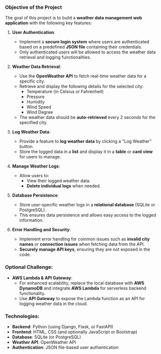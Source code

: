 ### Objective of the Project

The goal of this project is to build a **weather data management web application** with the following key features:

1. **User Authentication**:  
   - Implement a **secure login system** where users are authenticated based on a predefined **JSON file** containing their credentials.
   - Only authenticated users will be allowed to access the weather data retrieval and logging functionalities.

2. **Weather Data Retrieval**:  
   - Use the **OpenWeather API** to fetch real-time weather data for a specific city.
   - Retrieve and display the following details for the selected city:
     - Temperature (in Celsius or Fahrenheit)
     - Pressure
     - Humidity
     - Wind Speed
     - Wind Degree
   - The weather data should be **auto-retrieved** every 2 seconds for the specified city.

3. **Log Weather Data**:  
   - Provide a feature to **log weather data** by clicking a "Log Weather" button.
   - Store the logged data in a **list** and display it in a **table** or **card view** for users to manage.

4. **Manage Weather Logs**:  
   - Allow users to:
     - View their logged weather data.
     - **Delete individual logs** when needed.

5. **Database Persistence**:  
   - Store user-specific weather logs in a **relational database** (SQLite or PostgreSQL).
   - This ensures data persistence and allows easy access to the logged information.

6. **Error Handling and Security**:  
   - Implement error handling for common issues such as **invalid city names** or **connection issues** when fetching data from the API.
   - **Securely manage API keys**, ensuring they are not exposed in the code.

### Optional Challenge:  
- **AWS Lambda & API Gateway**:
   - For enhanced scalability, replace the local database with **AWS DynamoDB** and integrate **AWS Lambda** for serverless backend functionality.
   - Use **API Gateway** to expose the Lambda function as an API for logging weather data in the cloud.

### Technologies:
- **Backend**: Python (using Django, Flask, or FastAPI)
- **Frontend**: HTML, CSS (and optionally JavaScript or Bootstrap)
- **Database**: SQLite (or PostgreSQL)
- **Weather API**: OpenWeather API
- **Authentication**: JSON file-based user authentication